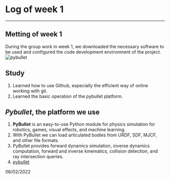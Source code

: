 # Log of week 1
************************
## Metting of week 1
During the group work in week 1, we downloaded the necessary software to be used and configured the code development environment of the project.
![pybullet](https://i0.hdslb.com/bfs/album/c8adc5887d5039327957d0b0acf4bec3589fae10.png)

## Study 
1. Learned how to use Github, especially the efficient way of online working with git.
2. Learned the basic operation of the pybullet platform.

## *Pybullet*, the platform we use
1. **PyBullet** is an easy-to-use Python module for physics simulation for robotics, games, visual effects, and machine learning. 
2. With PyBullet we can load articulated bodies from URDF, SDF, MJCF, and other file formats. 
3. PyBullet provides forward dynamics simulation, inverse dynamics computation, forward and inverse kinematics, collision detection, and ray intersection queries. 
4. [pybullet](https://pybullet.org/wordpress/)
   
06/02/2022